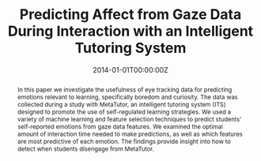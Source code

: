 ---
title: "Predicting Affect from Gaze Data During Interaction with an Intelligent Tutoring System"
authors:
- admin
- C. Conati
- J. M. Harley
- R. Azevedo
date: "2014-01-01T00:00:00Z"
doi: ""

author_notes:
- ""
- ""
- ""
- ""

# Schedule page publish date (NOT publication's date).
publishDate: "2014-01-01T00:00:00Z"

# Publication type.
# Legend: 0 = Uncategorized; 1 = Conference paper; 2 = Journal article;
# 3 = Preprint / Working Paper; 4 = Report; 5 = Book; 6 = Book section;
# 7 = Thesis; 8 = Patent
publication_types: ["1"]

# Publication name and optional abbreviated publication name.
publication: In *Intelligent Tutoring Systems* 
publication_short: In *Intelligent Tutoring Systems* 

abstract: "In this paper we investigate the usefulness of eye tracking data for predicting emotions relevant to learning, specifically boredom and curiosity. The data was collected during a study with MetaTutor, an intelligent tutoring system (ITS) designed to promote the use of self-regulated learning strategies. We used a variety of machine learning and feature selection techniques to predict students’ self-reported emotions from gaze data features. We examined the optimal amount of interaction time needed to make predictions, as well as which features are most predictive of each emotion. The findings provide insight into how to detect when students disengage from MetaTutor."

# Summary. An optional shortened abstract.
summary: Using eye-tracking data collected while students interact with an Intelligent Tutoring System, we train machine learning models to predict when students are experiencing boredom and curiosity. Which analyze which features are most relevant to detecting when students are engaged and curious vs. disengaged and bored. 

tags:
- Intelligent Tutoring Systems
- Human-AI Interaction
- Affective Computing
- Machine Learning
- Eye Tracking
featured: false

links:
url_pdf: http://www.cs.ubc.ca/~conati/my-papers/ITS-Natasha-2014.pdf
url_code: ''
url_dataset: ''
url_poster: ''
url_project: ''
url_slides: https://docs.google.com/presentation/d/1qDmD-GfFIVNunBlrq5otj0lxEpg0h0f2YC8Sa9dBnyo/edit?usp=sharing
url_source: ''
url_video: ''

# Featured image
# To use, add an image named `featured.jpg/png` to your page's folder. 
image:
  caption: ''
  focal_point: Center
  preview_only: false

# Associated Projects (optional).
#   Associate this publication with one or more of your projects.
#   Simply enter your project's folder or file name without extension.
#   E.g. `internal-project` references `content/project/internal-project/index.md`.
#   Otherwise, set `projects: []`.
projects: []

# Slides (optional).
#   Associate this publication with Markdown slides.
#   Simply enter your slide deck's filename without extension.
#   E.g. `slides: "example"` references `content/slides/example/index.md`.
#   Otherwise, set `slides: ""`.
slides: ""
---